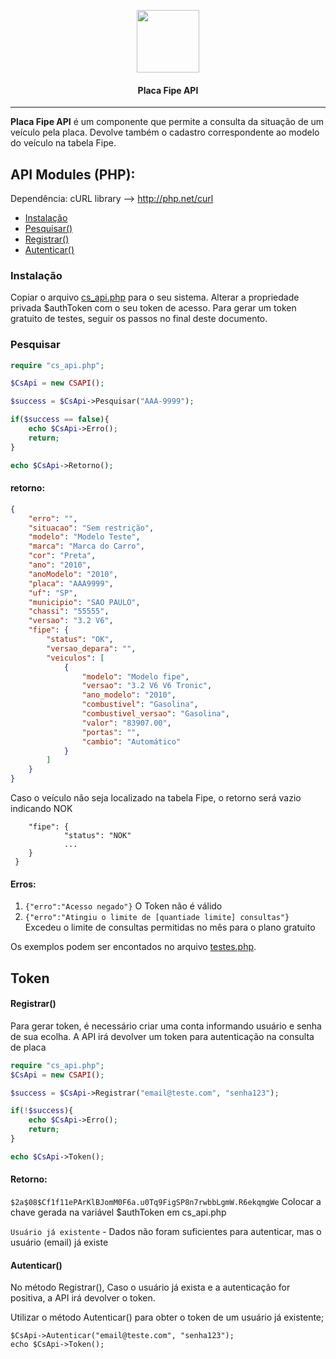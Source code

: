 <p align="center">
  <img width="100px" src="http://www.check-storage.com/Icon_v3.png"><br/>
  <h4 align="center">Placa Fipe API</h2>
</p>

---

**Placa Fipe API** é um componente que permite a consulta da situação de um veículo pela placa. Devolve também o cadastro correspondente ao modelo do veículo na tabela Fipe.

## API Modules (PHP):

Dependência: cURL library --> http://php.net/curl

- [Instalação](#Instalação)
- [Pesquisar()](#Pesquisar)
- [Registrar()](#registrar)
- [Autenticar()](#registrar)

### Instalação

Copiar o arquivo [cs_api.php](./cs_api.php) para o seu sistema.
Alterar a propriedade privada $authToken com o seu token de acesso. Para gerar um token gratuito de testes, seguir os passos no final deste documento.

### Pesquisar

```php
require "cs_api.php";

$CsApi = new CSAPI();

$success = $CsApi->Pesquisar("AAA-9999"); 

if($success == false){
    echo $CsApi->Erro();
    return;
}

echo $CsApi->Retorno();
```

#### retorno:

```json
{
    "erro": "",
    "situacao": "Sem restrição",
    "modelo": "Modelo Teste",
    "marca": "Marca do Carro",
    "cor": "Preta",
    "ano": "2010",
    "anoModelo": "2010",
    "placa": "AAA9999",
    "uf": "SP",
    "municipio": "SAO PAULO",
    "chassi": "55555",
    "versao": "3.2 V6",
    "fipe": {
        "status": "OK",
        "versao_depara": "",
        "veiculos": [
            {
                "modelo": "Modelo fipe",
                "versao": "3.2 V6 V6 Tronic",
                "ano_modelo": "2010",
                "combustivel": "Gasolina",
                "combustivel_versao": "Gasolina",
                "valor": "83907.00",
                "portas": "",
                "cambio": "Automático"
            }
        ]
    }
}
```

Caso o veículo não seja localizado na tabela Fipe, o retorno será vazio indicando NOK

``` ...,
    "fipe": {
            "status": "NOK"
            ...
    }
 }
```

#### Erros:
1. `{"erro":"Acesso negado"}`
    O Token não é válido
2. `{"erro":"Atingiu o limite de [quantiade limite] consultas"}`
    Excedeu o limite de consultas permitidas no mês para o plano gratuito

Os exemplos podem ser encontados no arquivo [testes.php](./consumo_api.php).

## Token

#### Registrar()
Para gerar token, é necessário criar uma conta informando usuário e senha de sua ecolha. A API irá devolver um token para autenticação na consulta de placa

```php
require "cs_api.php";
$CsApi = new CSAPI();

$success = $CsApi->Registrar("email@teste.com", "senha123"); 

if(!$success){
    echo $CsApi->Erro();
    return;
}

echo $CsApi->Token();
```

#### Retorno:
`$2a$08$Cf1f11ePArKlBJomM0F6a.u0Tq9FigSP8n7rwbbLgmW.R6ekqmgWe`
Colocar a chave gerada na variável $authToken em cs_api.php

`Usuário já existente` - Dados não foram suficientes para autenticar, mas o usuário (email) já existe

#### Autenticar()
No método Registrar(),  Caso o usuário já exista e a autenticação for positiva, a API irá devolver o token.

Utilizar o método Autenticar() para obter o token de um usuário já existente;

```
$CsApi->Autenticar("email@teste.com", "senha123"); 
echo $CsApi->Token();
```

